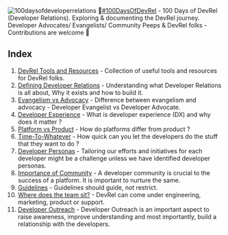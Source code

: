![100daysofdeveloperrelations](https://user-images.githubusercontent.com/19341550/63220474-038fd300-c1a6-11e9-93a0-e86d7fc518e5.jpg)
👋[#100DaysOfDevRel](https://twitter.com/search?q=%23100DaysOfDevRel&src=hashtag_click) - 
100 Days of DevRel (Developer Relations). Exploring &amp; documenting the DevRel journey. Developer Advocates/ Evangelists/ Community Peeps &amp; DevRel folks - Contributions are welcome 🎉

## Index

1. [DevRel Tools and Resources](00_devrel_resources_and_tools) - Collection of useful tools and resources for DevRel folks.
2. [Defining Developer Relations](01_defining_developer_relations) - Understanding what Developer Relations is all about, Why it exists and how to build it.
3. [Evangelism vs Advocacy](03_evangelism_vs_advocacy) - Difference between evangelism and advocacy - Developer Evangelist vs Developer Advocate.
4. [Developer Experience](04_dx_developer_experience) - What is developer experience (DX) and why does it matter ?
5. [Platform vs Product](02_platform_vs_product) - How do platforms differ from product ?
6. [Time-To-Whatever](05_time_to_whatever) - How quick can you let the developers do the stuff that they want to do ?
7. [Developer Personas](06_developer_personas) - Tailoring our efforts and initiatives for each developer might be a challenge unless we have identified developer personas.
8. [Importance of Community](07_importance_of_community) - A developer community is crucial to the success of a platform. It is important to nurture the same. 
9. [Guidelines](08_guidelines_are_important) - Guidelines should guide, not restrict.
10. [Where does the team sit?](09_devrel_placement) - DevRel can come under engineering, marketing, product or support. 
11. [Developer Outreach](10_developer_outreach) - Developer Outreach is an important aspect to raise awareness, improve understanding and most importantly, build a relationship with the developers.
